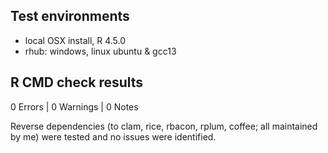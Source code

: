 ## Test environments
* local OSX install, R 4.5.0
* rhub: windows, linux ubuntu & gcc13 

## R CMD check results

0 Errors | 0 Warnings | 0 Notes

Reverse dependencies (to clam, rice, rbacon, rplum, coffee; all maintained by me) were tested and no issues were identified.
